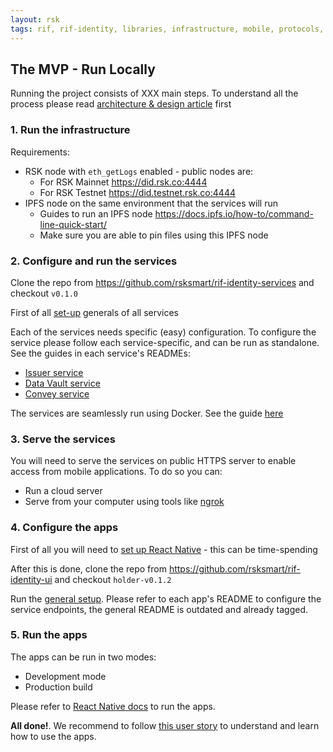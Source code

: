 ```yaml
---
layout: rsk
tags: rif, rif-identity, libraries, infrastructure, mobile, protocols, mvp, design, rbtc, defi, decentralized, quick-start, guides, tutorial, networks, dapps, tools, rsk, ethereum, smart-contracts, install, get-started, how-to, mainnet, testnet, contracts, wallets, web3, crypto
---
```


## The MVP - Run Locally

Running the project consists of XXX main steps. To understand all the process please read [architecture & design article](../architecture) first

### 1. Run the infrastructure

Requirements:
- RSK node with `eth_getLogs` enabled - public nodes are:
  - For RSK Mainnet https://did.rsk.co:4444
  - For RSK Testnet https://did.testnet.rsk.co:4444
- IPFS node on the same environment that the services will run
  - Guides to run an IPFS node https://docs.ipfs.io/how-to/command-line-quick-start/
  - Make sure you are able to pin files using this IPFS node

### 2. Configure and run the services

Clone the repo from https://github.com/rsksmart/rif-identity-services and checkout `v0.1.0`

First of all [set-up](https://github.com/rsksmart/rif-identity-services/tree/v0.1.0#setup) generals of all services

Each of the services needs specific (easy) configuration. To configure the service please follow each service-specific, and can be run as standalone. See the guides in each service's READMEs:
- [Issuer service](https://github.com/rsksmart/rif-identity-services/tree/v0.1.0/services/issuer#run)
- [Data Vault service](https://github.com/rsksmart/rif-identity-services/tree/v0.1.0/services/data-vault#run)
- [Convey service](https://github.com/rsksmart/rif-identity-services/tree/v0.1.0/services/convey)

The services are seamlessly run using Docker. See the guide [here](https://github.com/rsksmart/rif-identity-services/tree/v0.1.0#start-services)

### 3. Serve the services

You will need to serve the services on public HTTPS server to enable access from mobile applications. To do so you can:
- Run a cloud server
- Serve from your computer using tools like [ngrok](https://ngrok.com/)

### 4. Configure the apps

First of all you will need to [set up React Native](https://reactnative.dev/docs/environment-setup) - this can be time-spending

After this is done, clone the repo from https://github.com/rsksmart/rif-identity-ui and checkout `holder-v0.1.2`

Run the [general setup](https://github.com/rsksmart/rif-identity-ui#development). Please refer to each app's README to configure the service endpoints, the general README is outdated and already tagged.

### 5. Run the apps

The apps can be run in two modes:
- Development mode
- Production build

Please refer to [React Native docs](https://reactnative.dev/docs/running-on-device) to run the apps.

**All done!**. We recommend to follow [this user story](../#the-user-story) to understand and learn how to use the apps.
